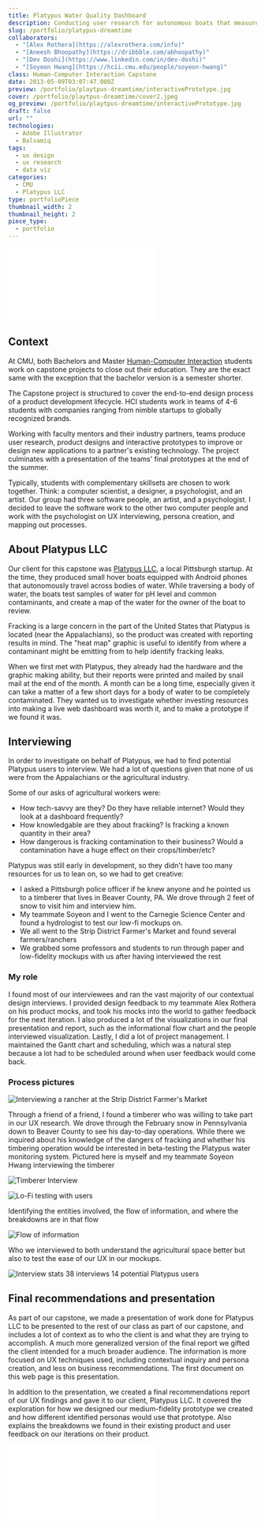 ```yaml
---
title: Platypus Water Quality Dashboard
description: Conducting user research for autonomous boats that measure and monitor water quality in fracking heavy regions.
slug: /portfolio/platypus-dreamtime
collaborators:
  - "[Alex Rothera](https://alexrothera.com/info)"
  - "[Aneesh Bhoopathy](https://dribbble.com/abhoopathy)"
  - "[Dev Doshi](https://www.linkedin.com/in/dev-doshi)"
  - "[Soyeon Hwang](https://hcii.cmu.edu/people/soyeon-hwang)"
class: Human-Computer Interaction Capstone
date: 2013-05-09T03:07:47.000Z
preview: /portfolio/playtpus-dreamtime/interactivePrototype.jpg
cover: /portfolio/playtpus-dreamtime/cover2.jpeg
og_preview: /portfolio/playtpus-dreamtime/interactivePrototype.jpg
draft: false
url: ""
technologies:
  - Adobe Illustrator
  - Balsamiq
tags:
  - ux design
  - ux research
  - data viz
categories:
  - CMU
  - Platypus LLC
type: portfolioPiece
thumbnail_width: 2
thumbnail_height: 2
piece_type:
  - portfolio
---
```


![Final presentation showing research](/portfolio/playtpus-dreamtime/presentation.pdf)

## Context
At CMU, both Bachelors and Master [Human-Computer Interaction](https://hcii.cmu.edu/) students work on capstone projects to close out their education. They are the exact same with the exception that the bachelor version is a semester shorter.

The Capstone project is structured to cover the end-to-end design process of a product development lifecycle. HCI students work in teams of 4-6 students with companies ranging from nimble startups to globally recognized brands.

Working with faculty mentors and their industry partners, teams produce user research, product designs and interactive prototypes to improve or design new applications to a partner's existing technology. The project culminates with a presentation of the teams' final prototypes at the end of the summer.

Typically, students with complementary skillsets are chosen to work together. Think: a computer scientist, a designer, a psychologist, and an artist. Our group had three software people, an artist, and a psychologist. I decided to leave the software work to the other two computer people and work with the psychologist on UX interviewing, persona creation, and mapping out processes.

## About Platypus LLC
Our client for this capstone was [Platypus LLC](http://senseplatypus.com/), a local Pittsburgh startup. At the time, they produced small hover boats equipped with Android phones that autonomously travel across bodies of water. While traversing a body of water, the boats test samples of water for pH level and common contaminants, and create a map of the water for the owner of the boat to review.

Fracking is a large concern in the part of the United States that Platypus is located (near the Appalachians), so the product was created with reporting results in mind. The "heat map" graphic is useful to identify from where a contaminant might be emitting from to help identify fracking leaks.

When we first met with Platypus, they already had the hardware and the graphic making ability, but their reports were printed and mailed by snail mail at the end of the month. A month can be a long time, especially given it can take a matter of a few short days for a body of water to be completely contaminated. They wanted us to investigate whether investing resources into making a live web dashboard was worth it, and to make a prototype if we found it was.

## Interviewing
In order to investigate on behalf of Platypus, we had to find potential Platypus users to interview. We had a lot of questions given that none of us were from the Appalachians or the agricultural industry.

Some of our asks of agricultural workers were:

- How tech-savvy are they? Do they have reliable internet? Would they look at a dashboard frequently?
- How knowledgable are they about fracking? Is fracking a known quantity in their area?
- How dangerous is fracking contamination to their business? Would a contamination have a huge effect on their crops/timber/etc?

Platypus was still early in development, so they didn't have too many resources for us to lean on, so we had to get creative:
- I asked a Pittsburgh police officer if he knew anyone and he pointed us to a timberer that lives in Beaver County, PA. We drove through 2 feet of snow to visit him and interview him.
- My teammate Soyeon and I went to the Carnegie Science Center and found a hydrologist to test our low-fi mockups on.
- We all went to the Strip District Farmer's Market and found several farmers/ranchers
- We grabbed some professors and students to run through paper and low-fidelity mockups with us after having interviewed the rest

### My role
I found most of our interviewees and ran the vast majority of our contextual design interviews. I provided design feedback to my teammate Alex Rothera on his product mocks, and took his mocks into the world to gather feedback for the next iteration. I also produced a lot of the visualizations in our final presentation and report, such as the informational flow chart and the people interviewed visualization. Lastly, I did a lot of project management. I maintained the Gantt chart and scheduling, which was a natural step because a lot had to be scheduled around when user feedback would come back.

### Process pictures
![Interviewing a rancher at the Strip District Farmer's Market](/portfolio/playtpus-dreamtime/farmer_interview.jpg)

Through a friend of a friend, I found a timberer who was willing to take part in our UX research. We drove through the February snow in Pennsylvania down to Beaver County to see his day-to-day operations. While there we inquired about his knowledge of the dangers of fracking and whether his timbering operation would be interested in beta-testing the Platypus water monitoring system. Pictured here is myself and my teammate Soyeon Hwang interviewing the timberer

![Timberer Interview](/portfolio/playtpus-dreamtime/timberer_interview.jpeg)

![Lo-Fi testing with users](/portfolio/playtpus-dreamtime/hydroponist_interview.png)

Identifying the entities involved, the flow of information, and where the breakdowns are in that flow

![Flow of information](/portfolio/playtpus-dreamtime/flowchart.png)

Who we interviewed to both understand the agricultural space better but also to test the ease of our UX in our mockups.

![Interview stats 38 interviews 14 potential Platypus users](/portfolio/playtpus-dreamtime/interview_stats.png)


## Final recommendations and presentation

As part of our capstone, we made a presentation of work done for Platypus LLC to be presented to the rest of our class as part of our capstone, and includes a lot of context as to who the client is and what they are trying to accomplish. A much more generalized version of the final report we gifted the client intended for a much broader audience. The information is more focused on UX techniques used, including contextual inquiry and persona creation, and less on business recommendations. The first document on this web page is this presentation.

In addition to the presentation, we created a final recommendations report of our UX findings and gave it to our client, Platypus LLC. It covered the exploration for how we designed our medium-fidelity prototype we created and how different identified personas would use that prototype. Also explains the breakdowns we found in their existing product and user feedback on our iterations on their product.

![Final report](/portfolio/playtpus-dreamtime/final_report.pdf)
